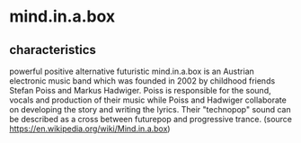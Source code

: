 # mind.in.a.box
## characteristics
powerful positive alternative futuristic
mind.in.a.box is an Austrian electronic music band which was founded in 2002 by childhood friends Stefan Poiss and Markus Hadwiger. Poiss is responsible for the sound, vocals and production of their music while Poiss and Hadwiger collaborate on developing the story and writing the lyrics. Their "technopop" sound can be described as a cross between futurepop and progressive trance. (source https://en.wikipedia.org/wiki/Mind.in.a.box)